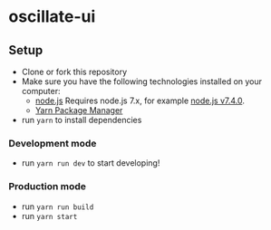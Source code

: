 # oscillate-ui

## Setup

- Clone or fork this repository
- Make sure you have the following technologies installed on your computer:
  - [node.js](https://nodejs.org/) Requires node.js 7.x, for example [node.js v7.4.0](https://nodejs.org/dist/v6.6.0/).
  - [Yarn Package Manager](https://yarnpkg.com/en/docs/install)
- run `yarn` to install dependencies

### Development mode
- run `yarn run dev` to start developing!

### Production mode
- run `yarn run build`
- run `yarn start`

